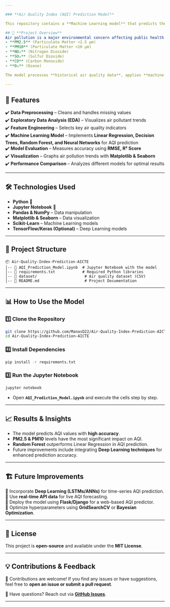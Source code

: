 ```yaml
---

### **Air Quality Index (AQI) Prediction Model**  

This repository contains a **Machine Learning model** that predicts the **Air Quality Index (AQI)** based on various environmental pollutants. The project utilizes **Python, Jupyter Notebook, and Scikit-Learn** to analyze air pollution data and provide AQI predictions.  

## 📌 **Project Overview**  
Air pollution is a major environmental concern affecting public health. This project aims to develop a predictive model that estimates AQI based on pollutant levels such as:  
- **PM2.5** (Particulate Matter <2.5 µm)  
- **PM10** (Particulate Matter <10 µm)  
- **NO₂** (Nitrogen Dioxide)  
- **SO₂** (Sulfur Dioxide)  
- **CO** (Carbon Monoxide)  
- **O₃** (Ozone)  

The model processes **historical air quality data**, applies **machine learning algorithms**, and provides **insights into pollution trends**.  

---
```


## 🚀 **Features**  
✔️ **Data Preprocessing** – Cleans and handles missing values  
✔️ **Exploratory Data Analysis (EDA)** – Visualizes air pollutant trends  
✔️ **Feature Engineering** – Selects key air quality indicators  
✔️ **Machine Learning Model** – Implements **Linear Regression, Decision Trees, Random Forest, and Neural Networks** for AQI prediction  
✔️ **Model Evaluation** – Measures accuracy using **RMSE, R² Score**  
✔️ **Visualization** – Graphs air pollution trends with **Matplotlib & Seaborn**  
✔️ **Performance Comparison** – Analyzes different models for optimal results  

---

## 🛠️ **Technologies Used**  
- **Python** 🐍  
- **Jupyter Notebook** 📒  
- **Pandas & NumPy** – Data manipulation  
- **Matplotlib & Seaborn** – Data visualization  
- **Scikit-Learn** – Machine Learning models  
- **TensorFlow/Keras (Optional)** – Deep Learning models  

---

## 📂 **Project Structure**  
```
📦 Air-Quality-Index-Prediction-AICTE
│-- 📄 AQI_Prediction_Model.ipynb  # Jupyter Notebook with the model
│-- 📄 requirements.txt            # Required Python libraries
│-- 📂 dataset/                     # Air quality dataset (CSV)
│-- 📄 README.md                    # Project Documentation
```

---

## 📊 **How to Use the Model**  
### **1️⃣ Clone the Repository**  
```bash
git clone https://github.com/ManasD22/Air-Quality-Index-Prediction-AICTE.git
cd Air-Quality-Index-Prediction-AICTE
```

### **2️⃣ Install Dependencies**  
```bash
pip install -r requirements.txt
```

### **3️⃣ Run the Jupyter Notebook**  
```bash
jupyter notebook
```
- Open **`AQI_Prediction_Model.ipynb`** and execute the cells step by step.

---

## 📈 **Results & Insights**  
- The model predicts AQI values with **high accuracy**.  
- **PM2.5 & PM10** levels have the most significant impact on AQI.  
- **Random Forest** outperforms Linear Regression in AQI prediction.  
- Future improvements include integrating **Deep Learning techniques** for enhanced prediction accuracy.  

---

## 🏗️ **Future Improvements**  
🔹 Incorporate **Deep Learning (LSTMs/ANNs)** for time-series AQI prediction.  
🔹 Use **real-time API data** for live AQI forecasting.  
🔹 Deploy the model using **Flask/Django** for a web-based AQI predictor.  
🔹 Optimize hyperparameters using **GridSearchCV** or **Bayesian Optimization**.  

---

## 📜 **License**  
This project is **open-source** and available under the **MIT License**.  

---

## 💡 **Contributions & Feedback**  
🙌 Contributions are welcome! If you find any issues or have suggestions, feel free to **open an issue or submit a pull request**.  

💬 Have questions? Reach out via **[GitHub Issues](https://github.com/ManasD22/Air-Quality-Index-Prediction-AICTE/issues)**.  

---

